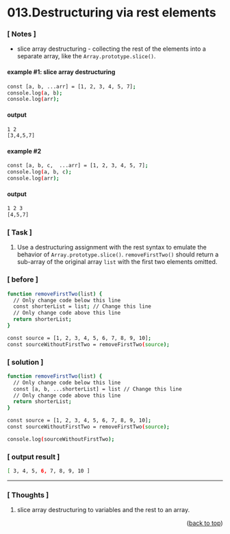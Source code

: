 <a name="topage"></a>

# 013.Destructuring via rest elements

### [ Notes ]
  * slice array destructuring - collecting the rest of the elements into a separate array, like the `Array.prototype.slice()`.


#### example #1: slice array destructuring

```sh
const [a, b, ...arr] = [1, 2, 3, 4, 5, 7];
console.log(a, b);
console.log(arr);
```

#### output
```sh
1 2
[3,4,5,7]
```

#### example #2

```sh
const [a, b, c,  ...arr] = [1, 2, 3, 4, 5, 7];
console.log(a, b, c);
console.log(arr);
```

#### output
```sh
1 2 3
[4,5,7]
```

### [ Task ]
  1. Use a destructuring assignment with the rest syntax to emulate the behavior of `Array.prototype.slice()`.
     `removeFirstTwo()` should return a sub-array of the original array `list` with the first two elements omitted.

### [ before ]

```sh
function removeFirstTwo(list) {
  // Only change code below this line
  const shorterList = list; // Change this line
  // Only change code above this line
  return shorterList;
}

const source = [1, 2, 3, 4, 5, 6, 7, 8, 9, 10];
const sourceWithoutFirstTwo = removeFirstTwo(source);
```

### [ solution ]

```sh
function removeFirstTwo(list) {
  // Only change code below this line
  const [a, b, ...shorterList] = list // Change this line
  // Only change code above this line
  return shorterList;
}

const source = [1, 2, 3, 4, 5, 6, 7, 8, 9, 10];
const sourceWithoutFirstTwo = removeFirstTwo(source);

console.log(sourceWithoutFirstTwo);
```

### [ output result ]

```sh
[ 3, 4, 5, 6, 7, 8, 9, 10 ]
```

-----

### [ Thoughts ]

  1. slice array destructuring to variables and the rest to an array.
  

<p align="right">(<a href="#topage">back to top</a>)</p>
<br/>
<br/>

